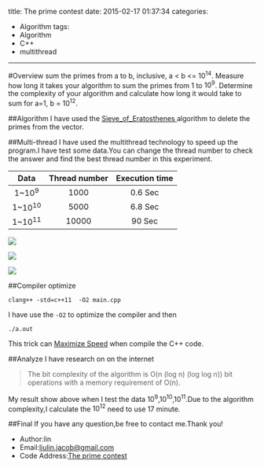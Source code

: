 title: The prime contest
date: 2015-02-17 01:37:34
categories:
- Algorithm
tags:
- Algorithm
- C++
- multithread
---
#Overview
sum the primes from a to b, inclusive, a < b <= $10^{14}$.
Measure how long it takes your algorithm to sum the primes from 1 to $10^9$.
Determine the complexity of your algorithm and calculate how long it would take to sum for a=1, b = $10^{12}$.

##Algorithm
I have used the [Sieve_of_Eratosthenes ](http://en.wikipedia.org/wiki/Sieve_of_Eratosthenes)algorithm to delete the primes from the vector.

##Multi-thread
I have used the multithread technology to speed up the program.I have test some data.You can change the thread number to check the answer and find the best thread number in this experiment.

Data|Thread number|Execution time
:----:|:-------------:|:-------------:
1~$10^9$|1000|0.6 Sec
1~$10^{10}$|5000|6.8 Sec
1~$10^{11}$|10000|90 Sec

![](http://i.imgur.com/f8dSURel.png)

![](http://i.imgur.com/0NN7rXal.png)

![](http://i.imgur.com/oNFQTwTl.png)

##Compiler optimize

	clang++ -std=c++11  -O2 main.cpp
I have use the `-O2` to optimize the compiler and then
		
	./a.out
This trick can [Maximize Speed](https://msdn.microsoft.com/en-us/library/8f8h5cxt.aspx) when compile the C++ code.

##Analyze
I have research on on the internet
>The bit complexity of the algorithm is O(n (log n) (log log n)) bit operations with a memory requirement of O(n).

My result show above when I test the data $10^{9}$,$10^{10}$,$10^{11}$.Due to the algorithm complexity,I calculate the $10^{12}$ need to use 17 minute.

##Final
If you have any question,be free to contact me.Thank you!

* Author:lin
* Email:liulin.jacob@gmail.com
* Code Address:[The prime contest](https://github.com/liulin2012/CPE593/tree/master/prime)



